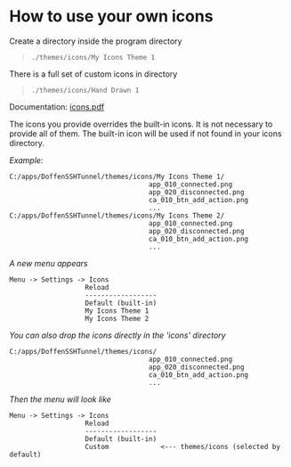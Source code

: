 How to use your own icons
==================

Create a directory inside the program directory
> `./themes/icons/My Icons Theme 1`


There is a full set of custom icons in directory 
> `./themes/icons/Hand Drawn 1`

Documentation: [icons.pdf](https://github.com/NgzQ3Ee5/DoffenSSHTunnel/blob/main/docs/misc/icons.pdf)

The icons you provide overrides the built-in icons. It is not necessary to provide all of them. The built-in icon will be used if not found in your icons directory.

*Example:*

    C:/apps/DoffenSSHTunnel/themes/icons/My Icons Theme 1/
                                       app_010_connected.png
                                       app_020_disconnected.png
                                       ca_010_btn_add_action.png
                                       ...
    C:/apps/DoffenSSHTunnel/themes/icons/My Icons Theme 2/
                                       app_010_connected.png
                                       app_020_disconnected.png
                                       ca_010_btn_add_action.png
                                       ...

*A new menu appears*

    Menu -> Settings -> Icons
                       Reload 
                       ------------------
                       Default (built-in)
                       My Icons Theme 1
                       My Icons Theme 2 

*You can also drop the icons directly in the 'icons' directory*

    C:/apps/DoffenSSHTunnel/themes/icons/
                                       app_010_connected.png
                                       app_020_disconnected.png
                                       ca_010_btn_add_action.png
                                       ...


*Then the menu will look like*

    Menu -> Settings -> Icons
                       Reload 
                       ------------------
                       Default (built-in)
                       Custom             <--- themes/icons (selected by default)
